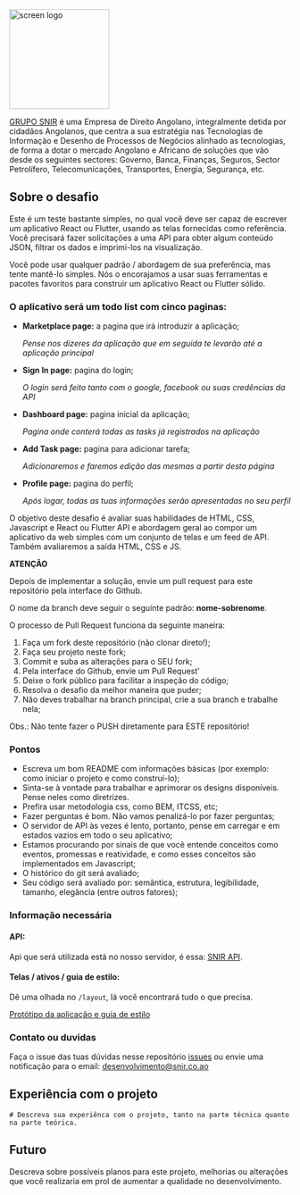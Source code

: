 <img width="179" alt="screen logo" src="https://scontent.flad7-1.fna.fbcdn.net/v/t1.18169-9/11046725_1600039606875872_4680677208469794743_n.jpg?_nc_cat=110&ccb=1-5&_nc_sid=09cbfe&_nc_eui2=AeGIrMeMH3mWJlQNb8Gsbj1HfkmlAI9ovZ5-SaUAj2i9nnftNmpwCdrNcSZpaVLSR607StcOshuh5qLhnW5jrQeH&_nc_ohc=OCycb_aER44AX8ze7-7&_nc_oc=AQn0-mTBLx8LCkbbr605jqngrG43U-Adqz5I0jb-Mj31N2dGf-O13UZT2f7DJ6G04NE&_nc_ht=scontent.flad7-1.fna&oh=d73fc465a7f72e887ad359ecc5175bfb&oe=618E9484">

[GRUPO SNIR](https://snir.co.ao/) é uma Empresa de Direito Angolano, integralmente detida por cidadãos Angolanos, que centra a sua estratégia nas Tecnologias de Informação e Desenho de Processos de Negócios alinhado as tecnologias, de forma a dotar o mercado Angolano e Africano de soluções que vão desde os seguintes sectores: Governo, Banca, Finanças, Seguros, Sector Petrolífero, Telecomunicações, Transportes, Energia, Segurança, etc.

## Sobre o desafio

Este é um teste bastante simples, no qual você deve ser capaz de escrever um aplicativo React ou Flutter, usando as telas fornecidas como referência. Você precisará fazer solicitações a uma API para obter algum conteúdo JSON, filtrar os dados e imprimi-los na visualização.

Você pode usar qualquer padrão / abordagem de sua preferência, mas tente mantê-lo simples. Nós o encorajamos a usar suas ferramentas e pacotes favoritos para construir um aplicativo React ou Flutter sólido.

### O aplicativo será um **todo list** com cinco paginas:

* **Marketplace page:** a pagina que irá introduzir a aplicação;

  _Pense nos dizeres da aplicação que em seguida te levarão até a aplicação principal_

* **Sign In page:** pagina do login;

  _O login será feito tanto com o google, facebook ou suas credências da API_

* **Dashboard page:** pagina inicial da aplicação;

  _Pagina onde conterá todas as tasks já registrados na aplicação_

* **Add Task page:** pagina para adicionar tarefa;

  _Adicionaremos e faremos edição das mesmas a partir desta página_

* **Profile page:** pagina do perfil;

  _Após logar, todas as tuas informações serão apresentadas no seu perfil_


O objetivo deste desafio é avaliar suas habilidades de HTML, CSS, Javascript e React ou Flutter API e abordagem geral ao compor um aplicativo da web simples com um conjunto de telas e um feed de API. Também avaliaremos a saída HTML, CSS e JS.


**ATENÇÃO**

Depois de implementar a solução, envie um pull request para este repositório pela interface do Github.

O nome da branch deve seguir o seguinte padrão: **nome-sobrenome**.

O processo de Pull Request funciona da seguinte maneira:
1. Faça um fork deste repositório (não clonar direto!);
2. Faça seu projeto neste fork;
3. Commit e suba as alterações para o SEU fork;
4. Pela interface do Github, envie um Pull Request'
5. Deixe o fork público para facilitar a inspeção do código;
6. Resolva o desafio da melhor maneira que puder;
7. Não deves trabalhar na branch principal, crie a sua branch e trabalhe nela;


Obs.: Não tente fazer o PUSH diretamente para ESTE repositório!


### Pontos

* Escreva um bom README com informações básicas (por exemplo: como iniciar o projeto e como construí-lo);
* Sinta-se à vontade para trabalhar e aprimorar os designs disponíveis. Pense neles como diretrizes.
* Prefira usar metodologia css, como BEM, ITCSS, etc;
* Fazer perguntas é bom. Não vamos penalizá-lo por fazer perguntas;
* O servidor de API às vezes é lento, portanto, pense em carregar e em estados vazios em todo o seu aplicativo;
* Estamos procurando por sinais de que você entende conceitos como eventos, promessas e reatividade, e como esses conceitos são implementados em Javascript;
* O histórico do git será avaliado;
* Seu código será avaliado por: semântica, estrutura, legibilidade, tamanho, elegância (entre outros fatores);

### Informação necessária

#### API:

Api que será utilizada está no nosso servidor, é essa: [SNIR API](https://tlzora.deta.dev/).

#### Telas / ativos / guia de estilo:

Dê uma olhada no `/layout`, lá você encontrará tudo o que precisa.

[Protótipo da aplicação e guia de estilo](https://www.figma.com/file/TVT3dZ8snysCn9XgLmtjJX/SnirTask?node-id=0%3A1)  

### Contato ou duvidas

Faça o issue das tuas dúvidas nesse repositório [issues]() ou envie uma notificação para o email: desenvolvimento@snir.co.ao    


## Experiência com o projeto 
    # Descreva sua experiênca com o projeto, tanto na parte técnica quanto na parte teórica.

## Futuro

Descreva sobre possíveis planos para este projeto, melhorias ou alterações que você realizaria em prol de aumentar a qualidade no desenvolvimento.

